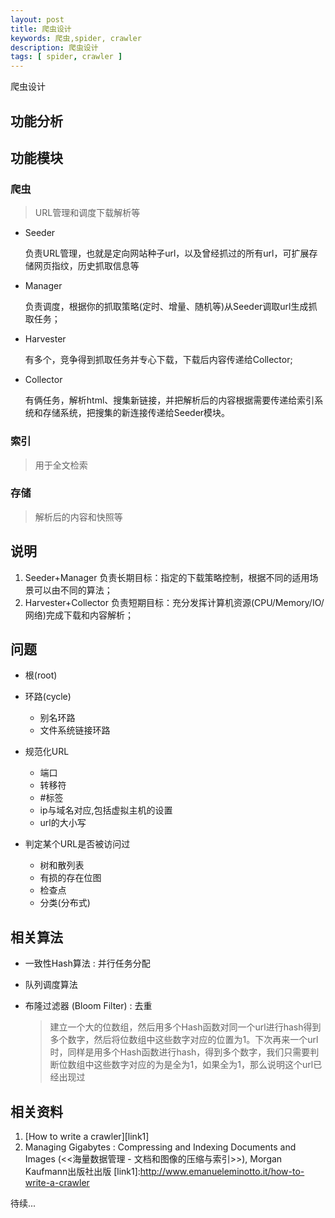 ```yaml
---
layout: post
title: 爬虫设计
keywords: 爬虫,spider, crawler
description: 爬虫设计
tags: [ spider, crawler ]
---
```


爬虫设计

## 功能分析


## 功能模块

### 爬虫

> URL管理和调度下载解析等

- Seeder

	负责URL管理，也就是定向网站种子url，以及曾经抓过的所有url，可扩展存储网页指纹，历史抓取信息等

- Manager

	负责调度，根据你的抓取策略(定时、增量、随机等)从Seeder调取url生成抓取任务；

- Harvester

	有多个，竞争得到抓取任务并专心下载，下载后内容传递给Collector;

- Collector

	有俩任务，解析html、搜集新链接，并把解析后的内容根据需要传递给索引系统和存储系统，把搜集的新连接传递给Seeder模块。

### 索引

> 用于全文检索

### 存储

> 解析后的内容和快照等

## 说明

1. Seeder+Manager 负责长期目标：指定的下载策略控制，根据不同的适用场景可以由不同的算法；
2. Harvester+Collector 负责短期目标：充分发挥计算机资源(CPU/Memory/IO/网络)完成下载和内容解析；



## 问题

- 根(root)

- 环路(cycle)

	- 别名环路
	- 文件系统链接环路

- 规范化URL

	- 端口
	- 转移符
	- \#标签
	- ip与域名对应,包括虚拟主机的设置
	- url的大小写

- 判定某个URL是否被访问过

	- 树和散列表
	- 有损的存在位图
	- 检查点
	- 分类(分布式)

## 相关算法

- 一致性Hash算法 : 并行任务分配

- 队列调度算法

- 布隆过滤器 (Bloom Filter) : 去重

	> 建立一个大的位数组，然后用多个Hash函数对同一个url进行hash得到多个数字，然后将位数组中这些数字对应的位置为1。下次再来一个url时，同样是用多个Hash函数进行hash，得到多个数字，我们只需要判断位数组中这些数字对应的为是全为1，如果全为1，那么说明这个url已经出现过

## 相关资料

1. [How to write a crawler][link1]
2. Managing Gigabytes : Compressing and Indexing Documents and Images (<<海量数据管理 - 文档和图像的压缩与索引>>), Morgan Kaufmann出版社出版
[link1]:http://www.emanueleminotto.it/how-to-write-a-crawler

待续...